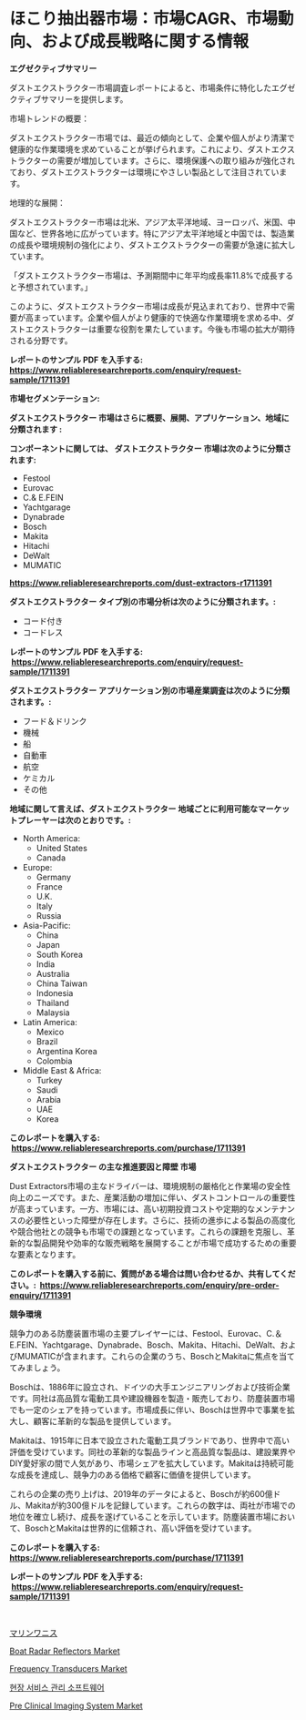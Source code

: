 <p><h1>ほこり抽出器市場：市場CAGR、市場動向、および成長戦略に関する情報</h1></p><p><strong>エグゼクティブサマリー</strong></p>
<p><p>ダストエクストラクター市場調査レポートによると、市場条件に特化したエグゼクティブサマリーを提供します。</p><p>市場トレンドの概要：</p><p>ダストエクストラクター市場では、最近の傾向として、企業や個人がより清潔で健康的な作業環境を求めていることが挙げられます。これにより、ダストエクストラクターの需要が増加しています。さらに、環境保護への取り組みが強化されており、ダストエクストラクターは環境にやさしい製品として注目されています。</p><p>地理的な展開：</p><p>ダストエクストラクター市場は北米、アジア太平洋地域、ヨーロッパ、米国、中国など、世界各地に広がっています。特にアジア太平洋地域と中国では、製造業の成長や環境規制の強化により、ダストエクストラクターの需要が急速に拡大しています。</p><p>「ダストエクストラクター市場は、予測期間中に年平均成長率11.8%で成長すると予想されています。」</p><p>このように、ダストエクストラクター市場は成長が見込まれており、世界中で需要が高まっています。企業や個人がより健康的で快適な作業環境を求める中、ダストエクストラクターは重要な役割を果たしています。今後も市場の拡大が期待される分野です。</p></p>
<p><strong>レポートのサンプル PDF を入手する: <a href="https://www.reliableresearchreports.com/enquiry/request-sample/1711391">https://www.reliableresearchreports.com/enquiry/request-sample/1711391</a></strong></p>
<p><strong>市場セグメンテーション:</strong></p>
<p><strong> ダストエクストラクター 市場はさらに概要、展開、アプリケーション、地域に分類されます :</strong></p>
<p><strong>コンポーネントに関しては、 ダストエクストラクター 市場は次のように分類されます: &nbsp;</strong></p>
<p><ul><li>Festool</li><li>Eurovac</li><li>C.& E.FEIN</li><li>Yachtgarage</li><li>Dynabrade</li><li>Bosch</li><li>Makita</li><li>Hitachi</li><li>DeWalt</li><li>MUMATIC</li></ul></p>
<p><strong><a href="https://www.reliableresearchreports.com/dust-extractors-r1711391">https://www.reliableresearchreports.com/dust-extractors-r1711391</a></strong></p>
<p><strong> ダストエクストラクター タイプ別の市場分析は次のように分類されます。:</strong></p>
<p><ul><li>コード付き</li><li>コードレス</li></ul></p>
<p><strong>レポートのサンプル PDF を入手する: &nbsp;<a href="https://www.reliableresearchreports.com/enquiry/request-sample/1711391">https://www.reliableresearchreports.com/enquiry/request-sample/1711391</a></strong></p>
<p><strong> ダストエクストラクター アプリケーション別の市場産業調査は次のように分類されます。:</strong></p>
<p><ul><li>フード＆ドリンク</li><li>機械</li><li>船</li><li>自動車</li><li>航空</li><li>ケミカル</li><li>その他</li></ul></p>
<p><strong>地域に関して言えば、ダストエクストラクター 地域ごとに利用可能なマーケットプレーヤーは次のとおりです。:</strong></p>
<p><ul>
    <li>
        North America:
        <ul>
            <li>United States</li>
            <li>Canada</li>
        </ul>
    </li>
    <li>
        Europe:
        <ul>
            <li>Germany</li>
            <li>France</li>
            <li>U.K.</li>
            <li>Italy</li>
            <li>Russia</li>
        </ul>
    </li>
    <li>
        Asia-Pacific:
        <ul>
            <li>China</li>
            <li>Japan</li>
            <li>South Korea</li>
            <li>India</li>
            <li>Australia</li>
            <li>China Taiwan</li>
            <li>Indonesia</li>
            <li>Thailand</li>
            <li>Malaysia</li>
        </ul>
    </li>
    <li>
        Latin America:
        <ul>
            <li>Mexico</li>
            <li>Brazil</li>
            <li>Argentina Korea</li>
            <li>Colombia</li>
        </ul>
    </li>
    <li>
        Middle East & Africa:
        <ul>
            <li>Turkey</li>
            <li>Saudi</li>
            <li>Arabia</li>
            <li>UAE</li>
            <li>Korea</li>
        </ul>
    </li>
    </ul></p>
<p><strong>このレポートを購入する: &nbsp;<a href="https://www.reliableresearchreports.com/purchase/1711391">https://www.reliableresearchreports.com/purchase/1711391</a></strong></p>
<p><strong>ダストエクストラクター の主な推進要因と障壁 市場</strong></p>
<p><p>Dust Extractors市場の主なドライバーは、環境規制の厳格化と作業場の安全性向上のニーズです。また、産業活動の増加に伴い、ダストコントロールの重要性が高まっています。一方、市場には、高い初期投資コストや定期的なメンテナンスの必要性といった障壁が存在します。さらに、技術の進歩による製品の高度化や競合他社との競争も市場での課題となっています。これらの課題を克服し、革新的な製品開発や効率的な販売戦略を展開することが市場で成功するための重要な要素となります。</p></p>
<p><strong>このレポートを購入する前に、質問がある場合は問い合わせるか、共有してください。:&nbsp; <a href="https://www.reliableresearchreports.com/enquiry/pre-order-enquiry/1711391">https://www.reliableresearchreports.com/enquiry/pre-order-enquiry/1711391</a></strong></p>
<p><strong>競争環境</strong></p>
<p><p>競争力のある防塵装置市場の主要プレイヤーには、Festool、Eurovac、C.＆E.FEIN、Yachtgarage、Dynabrade、Bosch、Makita、Hitachi、DeWalt、およびMUMATICが含まれます。これらの企業のうち、BoschとMakitaに焦点を当ててみましょう。</p><p>Boschは、1886年に設立され、ドイツの大手エンジニアリングおよび技術企業です。同社は高品質な電動工具や建設機器を製造・販売しており、防塵装置市場でも一定のシェアを持っています。市場成長に伴い、Boschは世界中で事業を拡大し、顧客に革新的な製品を提供しています。</p><p>Makitaは、1915年に日本で設立された電動工具ブランドであり、世界中で高い評価を受けています。同社の革新的な製品ラインと高品質な製品は、建設業界やDIY愛好家の間で人気があり、市場シェアを拡大しています。Makitaは持続可能な成長を達成し、競争力のある価格で顧客に価値を提供しています。</p><p>これらの企業の売り上げは、2019年のデータによると、Boschが約600億ドル、Makitaが約300億ドルを記録しています。これらの数字は、両社が市場での地位を確立し続け、成長を遂げていることを示しています。防塵装置市場において、BoschとMakitaは世界的に信頼され、高い評価を受けています。</p></p>
<p><strong>このレポートを購入する: &nbsp; <a href="https://www.reliableresearchreports.com/purchase/1711391">https://www.reliableresearchreports.com/purchase/1711391</a></strong></p>
<p><strong>レポートのサンプル PDF を入手する: &nbsp;<a href="https://www.reliableresearchreports.com/enquiry/request-sample/1711391">https://www.reliableresearchreports.com/enquiry/request-sample/1711391</a></strong><strong></strong></p>
<p>&nbsp;</p>
<p><p><a href="https://github.com/cnnriuez22368/Market-Research-Report-List-1/blob/main/248551724119.md">マリンワニス</a></p><p><a href="https://view.publitas.com/reportprime-1/boat-radar-reflectors-market-analysis-and-sze-forecasted-for-period-from-2024-to-2031/">Boat Radar Reflectors Market</a></p><p><a href="https://natural-crush-b99.notion.site/Frequency-Transducers-Market-Trends-and-Market-Analysis-forecasted-for-period-2024-2031-6b1f6582072f4d6e8dbbf82d53fcb149">Frequency Transducers Market</a></p><p><a href="https://github.com/Skyleitney456456/Market-Research-Report-List-1/blob/main/707970122016.md">현장 서비스 관리 소프트웨어</a></p><p><a href="https://github.com/Krish2023na/Market-Research-Report-List-3/blob/main/pre-clinical-imaging-system-market.md">Pre Clinical Imaging System Market</a></p></p>